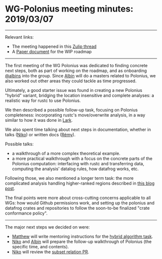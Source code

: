 # WG-Polonius meeting minutes: 2019/03/07
---

Relevant links:
- The meeting happened in this [Zulip thread](https://rust-lang.zulipchat.com/#narrow/stream/186049-t-compiler.2Fwg-polonius/topic/meeting.202019.2E03.2E07)
- A [Paper document](https://paper.dropbox.com/doc/Polonius-Roadmap--AY6C806s~AZK~e7wagmys2_wAg-hk3a9ynduUN2gk1A0NNTF) for the WIP roadmap

---

The first meeting of the WG Polonius was dedicated to finding concrete next steps, both as part of working on the roadmap, and as onboarding [@albins][Albin] into the group. Since [Albin] will do a masters related to Polonius, we also worked out other areas they could tackle as time progressed.

Ultimately, a good starter issue was found in creating a new Polonius "hybrid" variant, bridging the location insensitive and complete analyses: a realistic way for rustc to use Polonius.

We then described a possible follow-up task, focusing on Polonius completeness: incorporating rustc's move/overwrite analysis, in a way similar to how it was done in [Lark].

We also spent time talking about next steps in documentation, whether in talks ([Niko]) or written docs ([Rémy]).

Possible talks:
- a walkthrough of a more complex theoretical example.
- a more practical walkthrough with a focus on the concrete parts of the Polonius computation: interfacing with rustc and transferring data, computing the analysis' datalog rules, how datafrog works, etc.

Following those, we also mentioned a longer term task: the more complicated analysis handling higher-ranked regions described in [this blog post](http://smallcultfollowing.com/babysteps/blog/2019/01/21/hereditary-harrop-region-constraints/).

The final points were more about cross-cutting concerns applicable to all WGs: how would Github permissions work, and setting up the polonius and datafrog crates and repositories to follow the soon-to-be finalized "crate conformance policy".

----
The major next steps we decided on were:
- [Matthew] will write mentoring instructions for the [hybrid algorithm task](https://github.com/rust-lang/polonius/issues/100).
- [Niko] and [Albin] will prepare the follow-up walkthrough of Polonius (the specific time, and contents). 
- [Niko] will review the [subset relation PR](https://github.com/rust-lang/polonius/pull/99).

[Albin]: https://github.com/albins
[Niko]: https://github.com/nikomatsakis
[Matthew]: https://github.com/matthewjasper
[Rémy]: https://github.com/lqd
[Lark]: https://github.com/lark-exploration/lark/blob/master/components/lark-type-check/src/full_inference/analysis/initialization.rs